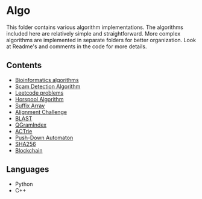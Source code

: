 # Algo

This folder contains various algorithm implementations. The algorithms included here are relatively 
simple and straightforward. More complex algorithms are implemented in separate folders for better 
organization. Look at Readme's and comments in the code for more details.

## Contents

- [Bioinformatics algorithms](./bioinfo)
- [Scam Detection Algorithm](./scam_algo)
- [Leetcode problems](./leetcode)
- [Horspool Algorithm](./horspool)
- [Suffix Array](./suftab)
- [Alignment Challenge](./align)
- [BLAST](./BLAST)
- [QGramIndex](./QGramIndex)
- [ACTrie](./ACTrie)
- [Push-Down Automaton](./push-down-automaton)
- [SHA256](./sha256)
- [Blockchain](./blockchain)

## Languages
- Python
- C++

